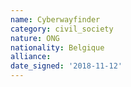 ```yaml
---
name: Cyberwayfinder
category: civil_society
nature: ONG
nationality: Belgique
alliance: 
date_signed: '2018-11-12'
---
```

    